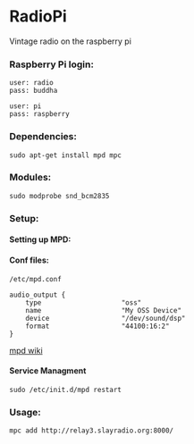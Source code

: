 RadioPi
=======

Vintage radio on the raspberry pi


### Raspberry Pi login:
```
user: radio
pass: buddha

user: pi
pass: raspberry
```

### Dependencies:

```
sudo apt-get install mpd mpc
```

### Modules:

```
sudo modprobe snd_bcm2835
```

### Setup:

#### Setting up MPD:

#### Conf files:

```
/etc/mpd.conf

audio_output {
    type                    "oss"
    name                    "My OSS Device"
    device                  "/dev/sound/dsp"
    format                  "44100:16:2"
}

```
[mpd wiki](http://www.musicpd.org/)
#### Service Managment

```
sudo /etc/init.d/mpd restart
```

### Usage:

```
mpc add http://relay3.slayradio.org:8000/
```
